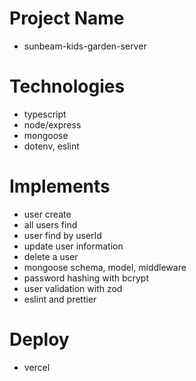 # Project Name

- sunbeam-kids-garden-server

# Technologies

- typescript
- node/express
- mongoose
-  dotenv, eslint

# Implements 
- user create
- all users find
- user find by userId
- update user information
- delete a user
- mongoose schema, model, middleware
- password hashing with bcrypt
- user validation with zod
- eslint and prettier

# Deploy 
- vercel
